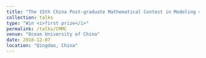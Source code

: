 ```yaml
---
title: "The 15th China Post-graduate Mathematical Contest in Modeling <b><i>(First Prize Winner)</i></b>"
collection: talks
type: "Win <i>first prize</i>"
permalink: /talks/CMMC
venue: "Ocean University of China"
date: 2018-12-07
location: "Qingdao, China"
---
```

